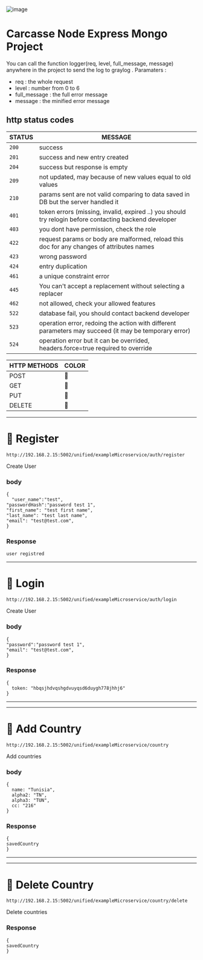 ![image](https://roam-smart.com/wp-content/uploads/unified-roaming-platform.png)

#  Carcasse Node Express Mongo Project



You can call the function logger(req, level, full_message, message) anywhere in the project to send the log to graylog .
Paramaters :
- req : the whole request
- level : number from 0 to 6
- full_message : the full error message
- message : the minified error message

## http status codes
| STATUS | MESSAGE                                                                                                |
|--------|--------------------------------------------------------------------------------------------------------|
| `200`  | success                                                                                                |
| `201`  | success and new entry created                                                                          |
| `204`  | success but response is empty                                                                          |
| `209`  | not updated, may because of new values equal to old values                                                   |
| `210`  | params sent are not valid comparing to data saved in DB but the server handled it |
| `401`  | token errors (missing, invalid, expired ..) you should try relogin before contacting backend developer |
| `403`  | you dont have permission, check the role                                                               |
| `422`  | request params or body are malformed, reload this doc for any changes of attributes names              |
| `423`  | wrong password              |
| `424`  | entry duplication               |
| `461`  | a unique constraint error               |
| `445`  |You can't accept a replacement without selecting a replacer               |
| `462`  | not allowed, check your allowed features               |
| `522`  | database fail, you should contact backend developer               |
| `523`  | operation error, redoing the action with different parameters may succeed (it may be temporary error)               |
| `524`  | operation error but it can be overrided, headers.force=true required to override               |


| HTTP METHODS | COLOR                                                                                                |
|--------|--------------------------------------------------------------------------------------------------------|
| POST  | &#x1F4D8;|
| GET  | &#x1F4D7;|
| PUT  | &#x1F4D9;|
| DELETE  | &#x1F534;|

-------------------------------------------------------------------------------------------------------------------------------------------------------------------------------------------------------------------------


# &#x1F4D8; Register

``` POST
http://192.168.2.15:5002/unified/exampleMicroservice/auth/register
```

Create User


### body
```
{
  "user_name":"test",
"passwordHash":"password test 1",
"first_name": "test first name",
"last_name": "test last name",
"email": "test@test.com",
}

```

### Response

```
user registred
```

-------------------------------------------------------------------------------------------------------------------------------------------------------------------------------------------------------------------------
# &#x1F4D8; Login

``` POST
http://192.168.2.15:5002/unified/exampleMicroservice/auth/login
```

Create User


### body
```
{
"password":"password test 1",
"email": "test@test.com",
}

```

### Response

```
{
  token: "hbqsjhdvqshgdvuyqsd6duygh778jhhj6"
}
```

-------------------------------------------------------------------------------------------------------------------------------------------------------------------------------------------------------------------------
----------------------------------------------------------


# &#x1F4D8; Add Country

``` POST
http://192.168.2.15:5002/unified/exampleMicroservice/country
```

Add countries
### body
```
{
  name: "Tunisia",
  alpha2: "TN",
  alpha3: "TUN",
  cc: "216"
}

```

### Response

```
{
savedCountry
}
```
-------------------------------------------------------------------------------------------------------------------------------------------------------------------------------------------------------------------------
----------------------------------------------------------


# &#x1F534; Delete Country

``` DELETE
http://192.168.2.15:5002/unified/exampleMicroservice/country/delete
```

Delete countries


### Response

```
{
savedCountry
}
```

